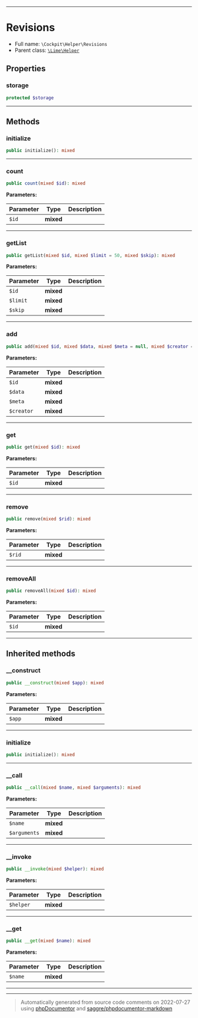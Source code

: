 ***

# Revisions





* Full name: `\Cockpit\Helper\Revisions`
* Parent class: [`\Lime\Helper`](../../Lime/Helper.md)



## Properties


### storage



```php
protected $storage
```






***

## Methods


### initialize



```php
public initialize(): mixed
```











***

### count



```php
public count(mixed $id): mixed
```








**Parameters:**

| Parameter | Type | Description |
|-----------|------|-------------|
| `$id` | **mixed** |  |




***

### getList



```php
public getList(mixed $id, mixed $limit = 50, mixed $skip): mixed
```








**Parameters:**

| Parameter | Type | Description |
|-----------|------|-------------|
| `$id` | **mixed** |  |
| `$limit` | **mixed** |  |
| `$skip` | **mixed** |  |




***

### add



```php
public add(mixed $id, mixed $data, mixed $meta = null, mixed $creator = null): mixed
```








**Parameters:**

| Parameter | Type | Description |
|-----------|------|-------------|
| `$id` | **mixed** |  |
| `$data` | **mixed** |  |
| `$meta` | **mixed** |  |
| `$creator` | **mixed** |  |




***

### get



```php
public get(mixed $id): mixed
```








**Parameters:**

| Parameter | Type | Description |
|-----------|------|-------------|
| `$id` | **mixed** |  |




***

### remove



```php
public remove(mixed $rid): mixed
```








**Parameters:**

| Parameter | Type | Description |
|-----------|------|-------------|
| `$rid` | **mixed** |  |




***

### removeAll



```php
public removeAll(mixed $id): mixed
```








**Parameters:**

| Parameter | Type | Description |
|-----------|------|-------------|
| `$id` | **mixed** |  |




***


## Inherited methods


### __construct



```php
public __construct(mixed $app): mixed
```








**Parameters:**

| Parameter | Type | Description |
|-----------|------|-------------|
| `$app` | **mixed** |  |




***

### initialize



```php
public initialize(): mixed
```











***

### __call



```php
public __call(mixed $name, mixed $arguments): mixed
```








**Parameters:**

| Parameter | Type | Description |
|-----------|------|-------------|
| `$name` | **mixed** |  |
| `$arguments` | **mixed** |  |




***

### __invoke



```php
public __invoke(mixed $helper): mixed
```








**Parameters:**

| Parameter | Type | Description |
|-----------|------|-------------|
| `$helper` | **mixed** |  |




***

### __get



```php
public __get(mixed $name): mixed
```








**Parameters:**

| Parameter | Type | Description |
|-----------|------|-------------|
| `$name` | **mixed** |  |




***


***
> Automatically generated from source code comments on 2022-07-27 using [phpDocumentor](http://www.phpdoc.org/) and [saggre/phpdocumentor-markdown](https://github.com/Saggre/phpDocumentor-markdown)
